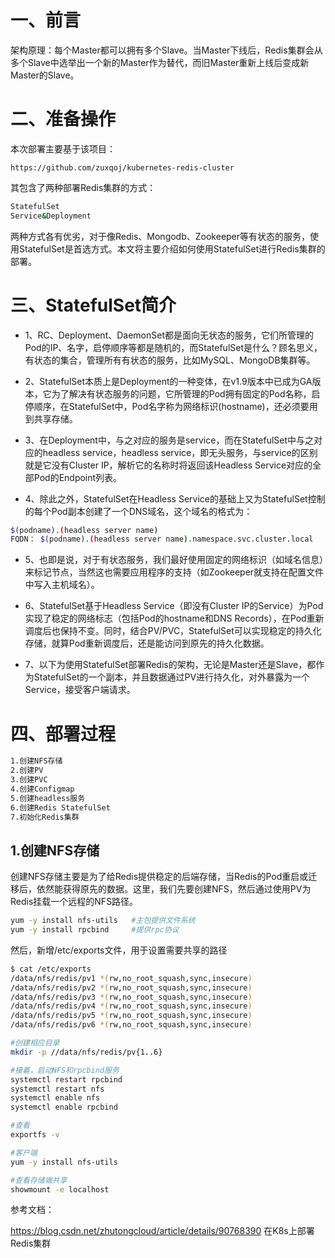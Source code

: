 # 一、前言

架构原理：每个Master都可以拥有多个Slave。当Master下线后，Redis集群会从多个Slave中选举出一个新的Master作为替代，而旧Master重新上线后变成新Master的Slave。

# 二、准备操作

本次部署主要基于该项目：

`https://github.com/zuxqoj/kubernetes-redis-cluster`

其包含了两种部署Redis集群的方式：
```bash
StatefulSet
Service&Deployment
```
两种方式各有优劣，对于像Redis、Mongodb、Zookeeper等有状态的服务，使用StatefulSet是首选方式。本文将主要介绍如何使用StatefulSet进行Redis集群的部署。

# 三、StatefulSet简介

- 1、RC、Deployment、DaemonSet都是面向无状态的服务，它们所管理的Pod的IP、名字，启停顺序等都是随机的，而StatefulSet是什么？顾名思义，有状态的集合，管理所有有状态的服务，比如MySQL、MongoDB集群等。

- 2、StatefulSet本质上是Deployment的一种变体，在v1.9版本中已成为GA版本，它为了解决有状态服务的问题，它所管理的Pod拥有固定的Pod名称，启停顺序，在StatefulSet中，Pod名字称为网络标识(hostname)，还必须要用到共享存储。

- 3、在Deployment中，与之对应的服务是service，而在StatefulSet中与之对应的headless service，headless service，即无头服务，与service的区别就是它没有Cluster IP，解析它的名称时将返回该Headless Service对应的全部Pod的Endpoint列表。

- 4、除此之外，StatefulSet在Headless Service的基础上又为StatefulSet控制的每个Pod副本创建了一个DNS域名，这个域名的格式为：
```bash
$(podname).(headless server name)   
FQDN： $(podname).(headless server name).namespace.svc.cluster.local
```
- 5、也即是说，对于有状态服务，我们最好使用固定的网络标识（如域名信息）来标记节点，当然这也需要应用程序的支持（如Zookeeper就支持在配置文件中写入主机域名）。

- 6、StatefulSet基于Headless Service（即没有Cluster IP的Service）为Pod实现了稳定的网络标志（包括Pod的hostname和DNS Records），在Pod重新调度后也保持不变。同时，结合PV/PVC，StatefulSet可以实现稳定的持久化存储，就算Pod重新调度后，还是能访问到原先的持久化数据。

- 7、以下为使用StatefulSet部署Redis的架构，无论是Master还是Slave，都作为StatefulSet的一个副本，并且数据通过PV进行持久化，对外暴露为一个Service，接受客户端请求。


# 四、部署过程

```bash
1.创建NFS存储
2.创建PV
3.创建PVC
4.创建Configmap
5.创建headless服务
6.创建Redis StatefulSet
7.初始化Redis集群
```
## 1.创建NFS存储

创建NFS存储主要是为了给Redis提供稳定的后端存储，当Redis的Pod重启或迁移后，依然能获得原先的数据。这里，我们先要创建NFS，然后通过使用PV为Redis挂载一个远程的NFS路径。

```bash
yum -y install nfs-utils   #主包提供文件系统
yum -y install rpcbind     #提供rpc协议
```
然后，新增/etc/exports文件，用于设置需要共享的路径

```bash
$ cat /etc/exports
/data/nfs/redis/pv1 *(rw,no_root_squash,sync,insecure)
/data/nfs/redis/pv2 *(rw,no_root_squash,sync,insecure)
/data/nfs/redis/pv3 *(rw,no_root_squash,sync,insecure)
/data/nfs/redis/pv4 *(rw,no_root_squash,sync,insecure)
/data/nfs/redis/pv5 *(rw,no_root_squash,sync,insecure)
/data/nfs/redis/pv6 *(rw,no_root_squash,sync,insecure)

#创建相应目录
mkdir -p //data/nfs/redis/pv{1..6}

#接着，启动NFS和rpcbind服务
systemctl restart rpcbind
systemctl restart nfs
systemctl enable nfs
systemctl enable rpcbind

#查看
exportfs -v

#客户端
yum -y install nfs-utils

#查看存储端共享
showmount -e localhost
```

参考文档：

https://blog.csdn.net/zhutongcloud/article/details/90768390  在K8s上部署Redis集群
